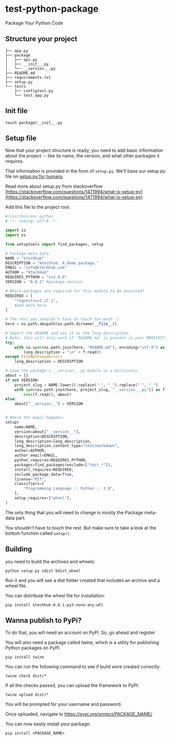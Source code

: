 # test-python-package
Package Your Python Code


## Structure your project

```console
├── app.py
├── package
│   ├── api.py
│   ├── __init__.py
│   └── __version__.py
├── README.md
├── requirements.txt
├── setup.py
└── tests
    ├── configtest.py
    └── test_app.py
```

## Init file
```console
touch package/__init__.py
```

## Setup file
Now that your project structure is ready, you need to add basic information about the project -- like its name, the version, and what other packages it requires.

That information is provided in the form of `setup.py`. We'll base our setup.py file on [setup.py for humans](https://github.com/navdeep-G/setup.py)

Read more about setup.py from stackoverflow [https://stackoverflow.com/questions/1471994/what-is-setup-py](https://stackoverflow.com/questions/1471994/what-is-setup-py)

Add this file to the project root.

```python
#!/usr/bin/env python
# -*- coding: utf-8 -*-

import io
import os

from setuptools import find_packages, setup

# Package meta-data.
NAME = "ktechhub"
DESCRIPTION = "ktechhub: A demo package."
EMAIL = "info@ktechhub.com"
AUTHOR = "KtechHub"
REQUIRES_PYTHON = ">=3.8.0"
VERSION = "0.0.1" #package version

# Which packages are required for this module to be executed?
REQUIRED = [
    "requests==2.27.1",
    #add more here
]

# The rest you shouldn't have to touch too much :)
here = os.path.abspath(os.path.dirname(__file__))

# Import the README and use it as the long-description.
# Note: this will only work if 'README.md' is present in your MANIFEST.in file!
try:
    with io.open(os.path.join(here, "README.md"), encoding="utf-8") as f:
        long_description = "\n" + f.read()
except FileNotFoundError:
    long_description = DESCRIPTION

# Load the package's __version__.py module as a dictionary.
about = {}
if not VERSION:
    project_slug = NAME.lower().replace("-", "_").replace(" ", "_")
    with open(os.path.join(here, project_slug, "__version__.py")) as f:
        exec(f.read(), about)
else:
    about["__version__"] = VERSION


# Where the magic happens:
setup(
    name=NAME,
    version=about["__version__"],
    description=DESCRIPTION,
    long_description=long_description,
    long_description_content_type="text/markdown",
    author=AUTHOR,
    author_email=EMAIL,
    python_requires=REQUIRES_PYTHON,
    packages=find_packages(exclude=["test_*"]),
    install_requires=REQUIRED,
    include_package_data=True,
    license="MIT",
    classifiers=[
        "Programming Language :: Python :: 3.8",
    ],
    setup_requires=["wheel"],
)
```

The only thing that you will need to change is mostly the Package meta-data part.

You shouldn't have to touch the rest. But make sure to take a look at the bottom function called `setup()`.


## Building
you need to build the archives and wheels:

```console
python setup.py sdist bdist_wheel
```

Run it and you will see a dist folder created that includes an archive and a wheel file.

You can distribute the wheel file for installation:

```console
pip install ktechhub-0.0.1-py3-none-any.whl
```

## Wanna publish to PyPi?
To do that, you will need an account on PyPI. So, go ahead and register

You will also need a package called twine, which is a utility for publishing Python packages on PyPI:

```console
pip install twine
```

You can run the following command to see if build were created correctly:

```console
twine check dist/*
```

If all the checks passed, you can upload the framework to PyPI:

```console
twine upload dist/*
```
You will be prompted for your username and password.


Once uploaded, navigate to https://pypi.org/project/PACKAGE_NAME/


You can now easily install your package:

```console
pip install <PACKAGE_NAME>
```
